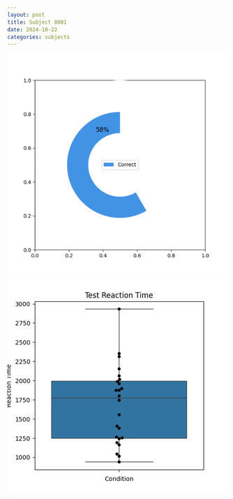 ```yaml
---
layout: post
title: Subject 8001
date: 2024-10-22
categories: subjects
---
```


![](data/8001/run-4/8001_FN_acc_test.png)
![](data/8001/run-4/8001_FN_rt.png)
